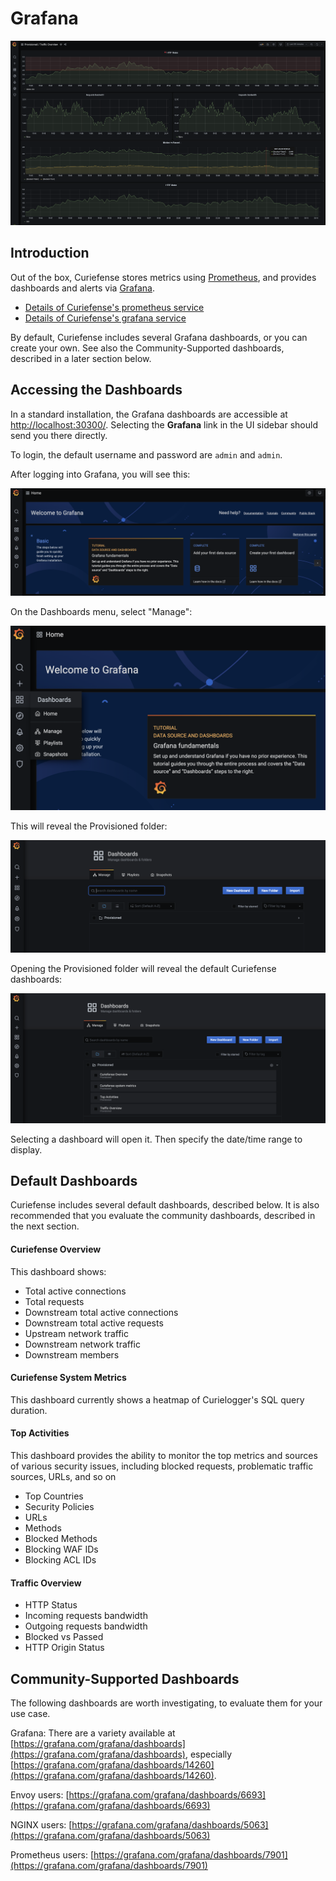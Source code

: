 # Grafana

![](../.gitbook/assets/grafana.png)

## Introduction

Out of the box, Curiefense stores metrics using [Prometheus](https://prometheus.io/), and provides dashboards and alerts via [Grafana](https://hub.docker.com/r/grafana/grafana/). 

* [Details of Curiefense's prometheus service](../reference/services-container-images.md#prometheus)
* [Details of Curiefense's grafana service](../reference/services-container-images.md#grafana)

By default, Curiefense includes several Grafana dashboards, or you can create your own. See also the Community-Supported dashboards, described in a later section below.

## Accessing the Dashboards

In a standard installation, the Grafana dashboards are accessible at [http://localhost:30300/](http://localhost:30300/). Selecting the **Grafana** link in the UI sidebar should send you there directly.

To login, the default username and password are `admin` and `admin`.

After logging into Grafana, you will see this:

![](../.gitbook/assets/grafana-initial.png)

On the Dashboards menu, select "Manage":

![](../.gitbook/assets/grafana-initial-menu.png)

This will reveal the Provisioned folder:

![](../.gitbook/assets/grafana-provisioned.png)

Opening the Provisioned folder will reveal the default Curiefense dashboards:

![](../.gitbook/assets/grafana-provisioned-items.png)

Selecting a dashboard will open it. Then specify the date/time range to display. 

## Default Dashboards

Curiefense includes several default dashboards, described below. It is also recommended that you evaluate the community dashboards, described in the next section.

#### Curiefense Overview

This dashboard shows:

* Total active connections
* Total requests
* Downstream total active connections
* Downstream total active requests
* Upstream network traffic
* Downstream network traffic
* Downstream members

#### **Curiefense System Metrics**

This dashboard currently shows a heatmap of Curielogger's SQL query duration.

#### Top Activities

This dashboard provides the ability to monitor the top metrics and sources of various security issues, including blocked requests, problematic traffic sources, URLs, and so on

* Top Countries
* Security Policies
* URLs
* Methods
* Blocked Methods
* Blocking WAF IDs
* Blocking ACL IDs

#### Traffic Overview

* HTTP Status
* Incoming requests bandwidth
* Outgoing requests bandwidth
* Blocked vs Passed
* HTTP Origin Status

## Community-Supported Dashboards

The following dashboards are worth investigating, to evaluate them for your use case.

Grafana: There are a variety available at [https://grafana.com/grafana/dashboards](https://grafana.com/grafana/dashboards), especially [https://grafana.com/grafana/dashboards/14260](https://grafana.com/grafana/dashboards/14260).

Envoy users: [https://grafana.com/grafana/dashboards/6693](https://grafana.com/grafana/dashboards/6693)

NGINX users: [https://grafana.com/grafana/dashboards/5063](https://grafana.com/grafana/dashboards/5063)

Prometheus users: [https://grafana.com/grafana/dashboards/7901](https://grafana.com/grafana/dashboards/7901)

